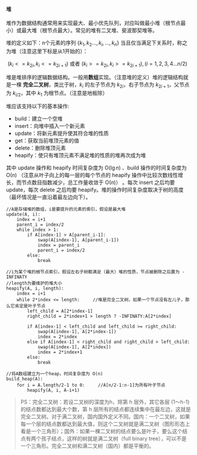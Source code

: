 #### 堆 ####

堆作为数据结构通常用来实现最大、最小优先队列，对应叫做最小堆（根节点最小）或最大堆（根节点最大）。常见的堆有二叉堆、斐波那契堆等。

堆的定义如下：n个元素的序列 {$k_{1},k_{2}...,k_{i},…,k_{n}$} 当且仅当满足下关系时，称之为堆（注意这里下标是从1开始的）：

​	$(k_{i} <= k_{2i},k_{i} <= k_{2i+1})$ 或者 $(k_{i} >= k_{2i},k_{i} >= k_{2i+1}), (i = 1,2,3,4...n/2)$ 

堆是堆排序的逻辑数据结构。一般用**数组**实现。（注意堆的定义）堆的逻辑结构就是一棵 **完全二叉树**，类比于树，$k_{i}$ 的左子节点为 $k_{2i}$，右子节点为 $k_{2i+1}$，父节点为 $k_{i/2}$，其中 $k_1$ 为根节点。（注意是地板除）

堆应该支持以下的基本操作:

- build：建立一个空堆
- insert：向堆中插入一个新元素
- update：将新元素提升使其符合堆的性质
- get：获取当前堆顶元素的值
- delete：删除堆顶元素
- heapify：使只有堆顶元素不满足堆的性质的堆再次成为堆

其中 update 操作和 heapify 时间复杂度为 O($\lg{n}$) 、build 操作的时间复杂度为 O($n$) （注意从叶子向上的每一层的每个节点的 heapify 操作中比较次数线性增长，而节点数目指数减少，总工作量收敛于 O($n$)） 。每次 insert 之后均要 update，每次 delete 之后均要 heapify。堆的操作时间复杂度取决于树的高度（最坏情况是一直沿着最左边向下）。

```
//A是存储堆的数组，i是要提升的元素的索引，假设是最大堆
update(A, i):
	index = i+1
	parent_i = index/2
	while index > 1:
		if A[index-1] > A[parent_i-1]:
			swap(A[index-1], A[parent_i-1])
			index = parent_i
			parent_i = index/2
		else:
			break

//i为某个堆的根节点索引，假设左右子树都满足（最大）堆的性质，节点被删除之后置为 -INFINATY
//length为要维护的堆大小
heapify(A, i, length):
	index = i+1
	while 2*index <= length:     //堆是完全二叉树，如果一个节点没有左儿子，那么它肯定是叶子节点
		left_child = A[2*index-1]
		right_child = 2*index+1 > length ? -INFINATY:A[2*index]
		
		if A[index-1] < left_child and left_child >= right_child:
			swap(A[index-1], A[2*index-1])
			index = 2*index
		else if A[index-1] < right_child and right_child > left_child:
			swap(A[index-1], A[2*index])
			index = 2*index+1
		else: 
			break

//将A数组建立为一个heap，时间复杂度为 O(n)
build_heap(A):
	for i = A.length/2-1 to 0:     //A[n/2-1:n-1]为所有叶子节点
		heapify(A, i, A-i+1)
```

> PS：完全二叉树：若设二叉树的深度为h，除第 h 层外，其它各层 (1～h-1) 的结点数都达到最大个数，第 h 层所有的结点都连续集中在最左边，这就是完全二叉树。对于满二叉树，国内国外定义不同。国内：一个二叉树，如果每一个层的结点数都达到最大值，则这个二叉树就是满二叉树（图形形态上看是一个三角形）；国外：如果一棵二叉树的结点要么是叶子，要么这个结点有两个孩子结点，这样的树就是满二叉树（full binary tree），可以不是一个三角形。完全二叉树和满二叉树（国内）都是平衡的。

